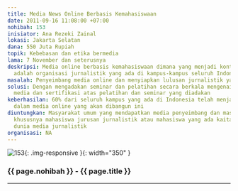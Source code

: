 ```yaml
---
title: Media News Online Berbasis Kemahasiswaan
date: 2011-09-16 11:08:00 +07:00
nohibah: 153
inisiator: Ana Rezeki Zainal
lokasi: Jakarta Selatan
dana: 550 Juta Rupiah
topik: Kebebasan dan etika bermedia
lama: 7 November dan seterusnya
deskripsi: Media online berbasis kemahasiswaan dimana yang menjadi kontributor berita
  adalah organisasi jurnalistik yang ada di kampus-kampus seluruh Indonesia
masalah: Penyeimbang media online dan menyiapkan lulusan jurnalistik yang handal
solusi: Dengan mengadakan seminar dan pelatihan secara berkala mengenai jurnalisme
  media dan sertifikasi atas pelatihan dan seminar yang diadakan
keberhasilan: 60% dari seluruh kampus yang ada di Indonesia telah menjadi kontributor
  dalam media online yang akan dibangun ini
diuntungkan: Masyarakat umum yang mendapatkan media penyeimbang dan masyarakat kampus,
  khususnya mahasiswa jurusan jurnalistik atau mahasiswa yang ada kaitannya dengan
  dunia media jurnalistik
organisasi: NA
---
```


![153](/static/img/hibahcmb/153.png){: .img-responsive }{: width="350" }

### {{ page.nohibah }} - {{ page.title }}

---
